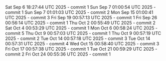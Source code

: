 Sat Sep  6 18:27:44 UTC 2025 - commit 1
Sun Sep  7 01:00:54 UTC 2025 - commit 1
Sun Sep  7 01:01:03 UTC 2025 - commit 2
Mon Sep 15 01:00:41 UTC 2025 - commit 3
Fri Sep 19 00:57:13 UTC 2025 - commit 1
Fri Sep 26 00:56:14 UTC 2025 - commit 1
Thu Oct  2 00:55:49 UTC 2025 - commit 2
Sat Oct  4 00:53:29 UTC 2025 - commit 1
Mon Oct  6 00:58:24 UTC 2025 - commit 5
Thu Oct  9 00:57:03 UTC 2025 - commit 1
Thu Oct  9 00:57:19 UTC 2025 - commit 2
Tue Oct 14 00:57:18 UTC 2025 - commit 3
Tue Oct 14 00:57:31 UTC 2025 - commit 4
Wed Oct 15 00:58:40 UTC 2025 - commit 3
Fri Oct 17 00:57:38 UTC 2025 - commit 1
Tue Oct 21 00:59:29 UTC 2025 - commit 2
Fri Oct 24 00:55:36 UTC 2025 - commit 1

